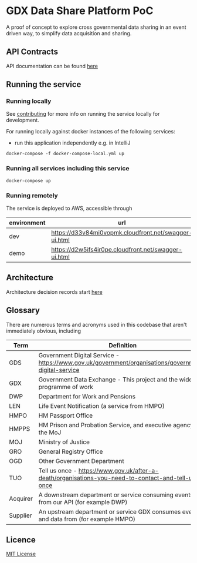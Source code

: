 # GDX Data Share Platform PoC

A proof of concept to explore cross governmental data sharing in an event driven way, to simplify data acquisition and sharing.

## API Contracts

API documentation can be found [here](https://d33v84mi0vopmk.cloudfront.net/swagger-ui.html)

## Running the service

### Running locally

See [contributing](CONTRIBUTING.md) for more info on running the service locally for development.

For running locally against docker instances of the following services:

- run this application independently e.g. in IntelliJ

`docker-compose -f docker-compose-local.yml up`

### Running all services including this service

`docker-compose up`

### Running remotely

The service is deployed to AWS, accessible through

| environment | url                                                   |
|-------------|-------------------------------------------------------|
| dev         | https://d33v84mi0vopmk.cloudfront.net/swagger-ui.html |
| demo        | https://d2w5ifs4ir0pe.cloudfront.net/swagger-ui.html  |

## Architecture

Architecture decision records start [here](doc/architecture/decisions/0001-use-adr.md)

## Glossary

There are numerous terms and acronyms used in this codebase that aren't immediately obvious, including

| Term     | Definition                                                                                          |
|----------|-----------------------------------------------------------------------------------------------------|
| GDS      | Government Digital Service - https://www.gov.uk/government/organisations/government-digital-service |
| GDX      | Government Data Exchange - This project and the wider programme of work                             |
| DWP      | Department for Work and Pensions                                                                    |
| LEN      | Life Event Notification (a service from HMPO)                                                       |
| HMPO     | HM Passport Office                                                                                  |
| HMPPS    | HM Prison and Probation Service, and executive agency of the MoJ                                    |
| MOJ      | Ministry of Justice                                                                                 |
| GRO      | General Registry Office                                                                             |
| OGD      | Other Government Department                                                                         |
| TUO      | Tell us once - https://www.gov.uk/after-a-death/organisations-you-need-to-contact-and-tell-us-once  |
| Acquirer | A downstream department or service consuming events from our API (for example DWP)                  |
| Supplier | An upstream department or service GDX consumes events and data from (for example HMPO)              |

## Licence
[MIT License](LICENCE)
